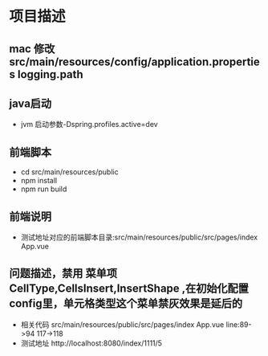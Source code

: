 # 项目描述



## mac 修改src/main/resources/config/application.properties logging.path

## java启动 
* jvm 启动参数-Dspring.profiles.active=dev


## 前端脚本
* cd src/main/resources/public
* npm install
* npm run build

## 前端说明
* 测试地址对应的前端脚本目录:src/main/resources/public/src/pages/index App.vue

## 问题描述，禁用 菜单项 CellType,CellsInsert,InsertShape ,在初始化配置config里，单元格类型这个菜单禁灰效果是延后的
* 相关代码  src/main/resources/public/src/pages/index App.vue  line:89->94 117->118
* 测试地址 http://localhost:8080/index/1111/5


